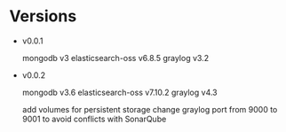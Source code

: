 # Versions

- v0.0.1

    mongodb v3
    elasticsearch-oss v6.8.5
    graylog v3.2

- v0.0.2

    mongodb v3.6
    elasticsearch-oss v7.10.2
    graylog v4.3

    add volumes for persistent storage
    change graylog port from 9000 to 9001 to avoid conflicts with SonarQube
